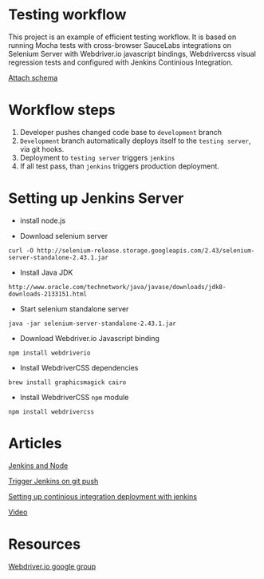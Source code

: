 # Testing workflow 

This project is an example of efficient testing workflow. 
It is based on running Mocha tests with cross-browser SauceLabs integrations on Selenium Server with Webdriver.io javascript bindings, Webdrivercss visual regression tests and configured with Jenkins Continious Integration.

[Attach schema]()

# Workflow steps

1. Developer pushes changed code base to `development` branch
2. `Development` branch automatically deploys itself to the `testing server`, via git hooks.
3. Deployment to `testing server` triggers `jenkins`
4. If all test pass, than `jenkins` triggers production deployment.

# Setting up Jenkins Server 

* install node.js  

* Download selenium server

`curl -O http://selenium-release.storage.googleapis.com/2.43/selenium-server-standalone-2.43.1.jar`


* Install Java JDK

`http://www.oracle.com/technetwork/java/javase/downloads/jdk8-downloads-2133151.html`


* Start selenium standalone server

`java -jar selenium-server-standalone-2.43.1.jar`


* Download Webdriver.io Javascript binding

`npm install webdriverio`

* Install WebdriverCSS dependencies

`brew install graphicsmagick cairo`


* Install WebdriverCSS `npm` module

`npm install webdrivercss`


# Articles

[Jenkins and Node](https://blog.dylants.com/2013/06/21/jenkins-and-node/)

[Trigger Jenkins on git push](http://stackoverflow.com/questions/5784329/how-can-i-make-jenkins-ci-with-git-trigger-on-pushes-to-master)

[Setting up continious integration deployment with jenkins](http://code.tutsplus.com/tutorials/setting-up-continuous-integration-continuous-deployment-with-jenkins--cms-21511)

[Video](https://www.youtube.com/watch?v=4sANX9AhM8c)


# Resources

[Webdriver.io google group](https://groups.google.com/forum/#!forum/webdriverio)
